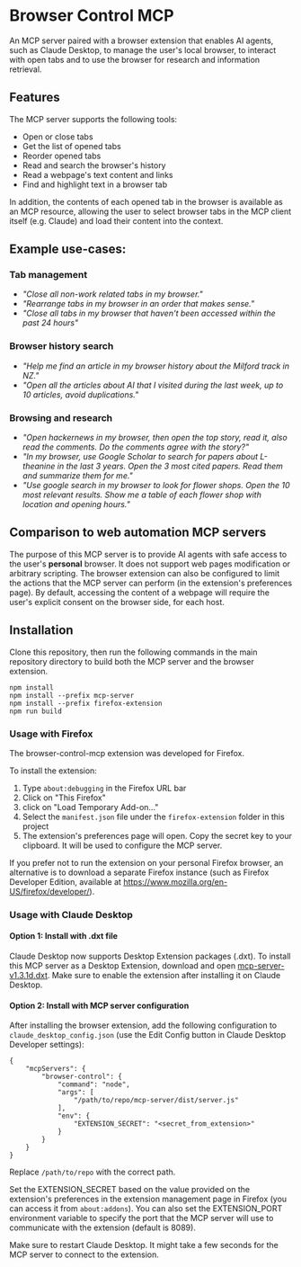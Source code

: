 # Browser Control MCP

An MCP server paired with a browser extension that enables AI agents, such as Claude Desktop, to manage the user's local browser, to interact with open tabs and to use the browser for research and information retrieval.

## Features

The MCP server supports the following tools:
- Open or close tabs
- Get the list of opened tabs
- Reorder opened tabs
- Read and search the browser's history
- Read a webpage's text content and links
- Find and highlight text in a browser tab

In addition, the contents of each opened tab in the browser is available as an MCP resource, allowing the user
to select browser tabs in the MCP client itself (e.g. Claude) and load their content into the context.

## Example use-cases:

### Tab management
- *"Close all non-work related tabs in my browser."*
- *"Rearrange tabs in my browser in an order that makes sense."*
- *"Close all tabs in my browser that haven't been accessed within the past 24 hours"*

### Browser history search
- *"Help me find an article in my browser history about the Milford track in NZ."*
- *"Open all the articles about AI that I visited during the last week, up to 10 articles, avoid duplications."*

### Browsing and research 
- *"Open hackernews in my browser, then open the top story, read it, also read the comments. Do the comments agree with the story?"*
- *"In my browser, use Google Scholar to search for papers about L-theanine in the last 3 years. Open the 3 most cited papers. Read them and summarize them for me."*
- *"Use google search in my browser to look for flower shops. Open the 10 most relevant results. Show me a table of each flower shop with location and opening hours."*

## Comparison to web automation MCP servers

The purpose of this MCP server is to provide AI agents with safe access to the user's **personal** browser. It does not support web pages modification or arbitrary scripting. The browser extension can also be configured to limit the actions that the MCP server can perform (in the extension's preferences page). By default, accessing the content of a webpage will require the user's explicit consent on the browser side, for each host.

## Installation

Clone this repository, then run the following commands in the main repository directory to build both the MCP server and the browser extension.
```
npm install
npm install --prefix mcp-server
npm install --prefix firefox-extension
npm run build
```

### Usage with Firefox

The browser-control-mcp extension was developed for Firefox.

To install the extension:

1. Type `about:debugging` in the Firefox URL bar
2. Click on "This Firefox"
3. click on "Load Temporary Add-on..."
4. Select the `manifest.json` file under the `firefox-extension` folder in this project
5. The extension's preferences page will open. Copy the secret key to your clipboard. It will be used to configure the MCP server.

If you prefer not to run the extension on your personal Firefox browser, an alternative is to download a separate Firefox instance (such as Firefox Developer Edition, available at https://www.mozilla.org/en-US/firefox/developer/).


### Usage with Claude Desktop

#### Option 1: Install with .dxt file
Claude Desktop now supports Desktop Extension packages (.dxt).
To install this MCP server as a Desktop Extension, download and open [mcp-server-v1.3.1d.dxt](https://github.com/eyalzh/browser-control-mcp/releases/download/v1.3.1d/mcp-server-v1.3.1d.dxt). Make sure to enable the extension after installing it on Claude Desktop.

#### Option 2: Install with MCP server configuration
After installing the browser extension, add the following configuration to `claude_desktop_config.json` (use the Edit Config button in Claude Desktop Developer settings):
```
{
    "mcpServers": {
        "browser-control": {
            "command": "node",
            "args": [
                "/path/to/repo/mcp-server/dist/server.js"
            ],
            "env": {
                "EXTENSION_SECRET": "<secret_from_extension>"
            }
        }
    }
}
```
Replace `/path/to/repo` with the correct path.

Set the EXTENSION_SECRET based on the value provided on the extension's preferences in the extension management page in Firefox (you can access it from `about:addons`). You can also set the EXTENSION_PORT environment variable to specify the port that the MCP server will use to communicate with the extension (default is 8089).

Make sure to restart Claude Desktop. It might take a few seconds for the MCP server to connect to the extension.

